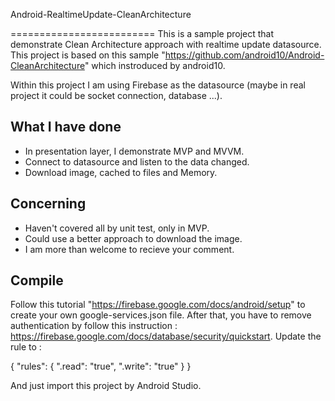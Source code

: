 Android-RealtimeUpdate-CleanArchitecture 

=========================
This is a sample project that demonstrate Clean Architecture approach with realtime update datasource. 
This project is based on this sample "https://github.com/android10/Android-CleanArchitecture" which instroduced by android10.

Within this project I am using Firebase as the datasource (maybe in real project it could be socket connection, database ...).


What I have done
-----------------
- In presentation layer, I demonstrate MVP and MVVM.
- Connect to datasource and listen to the data changed.
- Download image, cached to files and Memory.
 
Concerning
-----------------
- Haven't covered all by unit test, only in MVP.
- Could use a better approach to download the image.
- I am more than welcome to recieve your comment.


Compile 
-----------------
Follow this tutorial "https://firebase.google.com/docs/android/setup" to create your own google-services.json file.
After that, you have to remove authentication by follow this instruction : https://firebase.google.com/docs/database/security/quickstart.
Update the rule to :

{
  "rules": {
    ".read": "true",
    ".write": "true"
  }
}

And just import this project by Android Studio.

